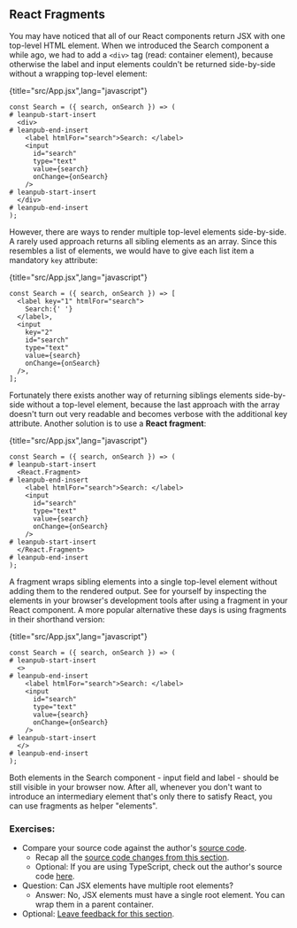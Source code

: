 ## React Fragments

You may have noticed that all of our React components return JSX with one top-level HTML element. When we introduced the Search component a while ago, we had to add a `<div>` tag (read: container element), because otherwise the label and input elements couldn't be returned side-by-side without a wrapping top-level element:

{title="src/App.jsx",lang="javascript"}
~~~~~~~
const Search = ({ search, onSearch }) => (
# leanpub-start-insert
  <div>
# leanpub-end-insert
    <label htmlFor="search">Search: </label>
    <input
      id="search"
      type="text"
      value={search}
      onChange={onSearch}
    />
# leanpub-start-insert
  </div>
# leanpub-end-insert
);
~~~~~~~

However, there are ways to render multiple top-level elements side-by-side. A rarely used approach returns all sibling elements as an array. Since this resembles a list of elements, we would have to give each list item a mandatory `key` attribute:

{title="src/App.jsx",lang="javascript"}
~~~~~~~
const Search = ({ search, onSearch }) => [
  <label key="1" htmlFor="search">
    Search:{' '}
  </label>,
  <input
    key="2"
    id="search"
    type="text"
    value={search}
    onChange={onSearch}
  />,
];
~~~~~~~

Fortunately there exists another way of returning siblings elements side-by-side without a top-level element, because the last approach with the array doesn't turn out very readable and becomes verbose with the additional key attribute. Another solution is to use a **React fragment**:

{title="src/App.jsx",lang="javascript"}
~~~~~~~
const Search = ({ search, onSearch }) => (
# leanpub-start-insert
  <React.Fragment>
# leanpub-end-insert
    <label htmlFor="search">Search: </label>
    <input
      id="search"
      type="text"
      value={search}
      onChange={onSearch}
    />
# leanpub-start-insert
  </React.Fragment>
# leanpub-end-insert
);
~~~~~~~

A fragment wraps sibling elements into a single top-level element without adding them to the rendered output. See for yourself by inspecting the elements in your browser's development tools after using a fragment in your React component. A more popular alternative these days is using fragments in their shorthand version:

{title="src/App.jsx",lang="javascript"}
~~~~~~~
const Search = ({ search, onSearch }) => (
# leanpub-start-insert
  <>
# leanpub-end-insert
    <label htmlFor="search">Search: </label>
    <input
      id="search"
      type="text"
      value={search}
      onChange={onSearch}
    />
# leanpub-start-insert
  </>
# leanpub-end-insert
);
~~~~~~~

Both elements in the Search component - input field and label - should be still visible in your browser now. After all, whenever you don't want to introduce an intermediary element that's only there to satisfy React, you can use fragments as helper "elements".

### Exercises:

* Compare your source code against the author's [source code](https://bit.ly/3faQJVY).
  * Recap all the [source code changes from this section](https://bit.ly/3BCwyb4).
  * Optional: If you are using TypeScript, check out the author's source code [here](https://bit.ly/3SfRv2B).
* Question: Can JSX elements have multiple root elements?
  * Answer: No, JSX elements must have a single root element. You can wrap them in a parent container.
* Optional: [Leave feedback for this section](https://forms.gle/kNpEySPZzckNe6f96).
